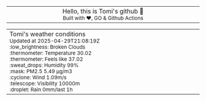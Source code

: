 
<div align="center">
<table>
<tbody>
<td align="center">
<img width="2000" height="0"><br>
Hello, this is Tomi's github 👋<br>
<sup>Built with ❤️, GO & Github Actions</sup><br>
<img width="2000" height="0">
</td>
</tbody>
</table>
</div>
<table>
<tbody>
<td align="left">
<img width="2000" height="0"><br>
Tomi's weather conditions<br>
<sup>Updated at 2025-04-29T21:08:19Z</sup><br>
<sup>:low_brightness: Broken Clouds</sup><br>
<sup>:thermometer: Temperature 30.02 </sup><br>
<sup>:thermometer: Feels like 37.02</sup><br>
<sup>:sweat_drops: Humidity 99%</sup><br>
<sup>:mask: PM2.5 5.49 μg/m3</sup><br>
<sup>:cyclone: Wind 1.09m/s </sup><br>
<sup>:telescope: Visibility 10000m </sup><br>
<sup>:droplet: Rain 0mm/last 1h </sup><br>
<img width="2000" height="0">
</td>
<td align="left">
<img width="2000" height="0"><br>
<br>
<img width="2000" height="0">
</td>
</tbody>
</table>
</div>
    